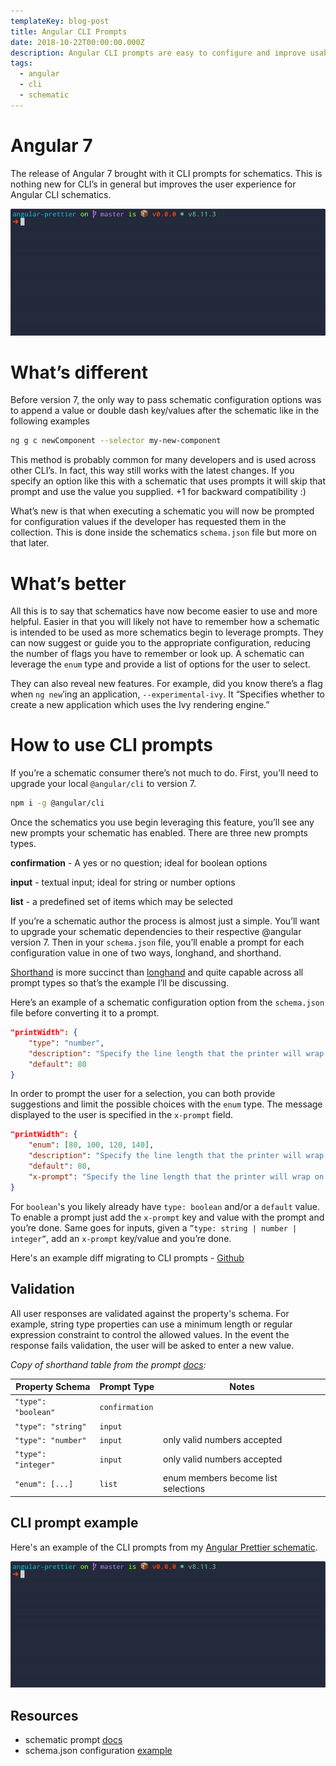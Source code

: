 ```yaml
---
templateKey: blog-post
title: Angular CLI Prompts
date: 2018-10-22T00:00:00.000Z
description: Angular CLI prompts are easy to configure and improve usability and validation
tags:
  - angular
  - cli
  - schematic
---
```


# Angular 7

The release of Angular 7 brought with it CLI prompts for schematics. This is nothing new for CLI’s in general but improves the user experience for Angular CLI schematics.

![prettier-schematic](../../img/blog/2018-10-22-angular-cli-prompts/prettier-schematic-cli.gif)

# What’s different

Before version 7, the only way to pass schematic configuration options was to append a value or double dash key/values after the schematic like in the following examples

```bash
ng g c newComponent --selector my-new-component
```

This method is probably common for many developers and is used across other CLI’s. In fact, this way still works with the latest changes. If you specify an option like this with a schematic that uses prompts it will skip that prompt and use the value you supplied. +1 for backward compatibility :)

What’s new is that when executing a schematic you will now be prompted for configuration values if the developer has requested them in the collection. This is done inside the schematics `schema.json` file but more on that later.

# What’s better

All this is to say that schematics have now become easier to use and more helpful. Easier in that you will likely not have to remember how a schematic is intended to be used as more schematics begin to leverage prompts. They can now suggest or guide you to the appropriate configuration, reducing the number of flags you have to remember or look up. A schematic can leverage the `enum` type and provide a list of options for the user to select.

They can also reveal new features. For example, did you know there’s a flag when `ng new`’ing an application, `--experimental-ivy`. It “Specifies whether to create a new application which uses the Ivy rendering engine.”

# How to use CLI prompts

If you’re a schematic consumer there’s not much to do. First, you’ll need to upgrade your local `@angular/cli` to version 7.

```bash
npm i -g @angular/cli
```

Once the schematics you use begin leveraging this feature, you’ll see any new prompts your schematic has enabled. There are three new prompts types.

**confirmation** - A yes or no question; ideal for boolean options

**input** - textual input; ideal for string or number options

**list** - a predefined set of items which may be selected

If you’re a schematic author the process is almost just a simple. You’ll want to upgrade your schematic dependencies to their respective @angular version 7. Then in your `schema.json` file, you’ll enable a prompt for each configuration value in one of two ways, longhand, and shorthand.

[Shorthand](https://github.com/angular/angular-cli/blob/fb4e8187824fe66e50b42c16f95458e82b4787a8/docs/specifications/schematic-prompts.md#shorthand-form) is more succinct than [longhand](https://github.com/angular/angular-cli/blob/fb4e8187824fe66e50b42c16f95458e82b4787a8/docs/specifications/schematic-prompts.md#longhand-form) and quite capable across all prompt types so that’s the example I’ll be discussing.

Here’s an example of a schematic configuration option from the `schema.json` file before converting it to a prompt.

```json
"printWidth": {
    "type": "number",
    "description": "Specify the line length that the printer will wrap on.",
    "default": 80
}
```

In order to prompt the user for a selection, you can both provide suggestions and limit the possible choices with the `enum` type. The message displayed to the user is specified in the `x-prompt` field.

```json
"printWidth": {
    "enum": [80, 100, 120, 140],
    "description": "Specify the line length that the printer will wrap on.",
    "default": 80,
    "x-prompt": "Specify the line length that the printer will wrap on (default: 80)"
}
```

For `boolean`'s you likely already have `type: boolean` and/or a `default` value. To enable a prompt just add the `x-prompt` key and value with the prompt and you’re done. Same goes for inputs, given a `”type: string | number | integer”`, add an `x-prompt` key/value and you’re done.

Here's an example diff migrating to CLI prompts - [Github](https://github.com/schuchard/prettier-schematic/commit/c9264171fd71e3adc9a83508ad06f3ca1a506c3c?diff=split)

## Validation

All user responses are validated against the property's schema. For example, string type properties can use a minimum length or regular expression constraint to control the allowed values. In the event the response fails validation, the user will be asked to enter a new value.

*Copy of shorthand table from the prompt [docs](https://github.com/angular/angular-cli/blob/fb4e8187824fe66e50b42c16f95458e82b4787a8/docs/specifications/schematic-prompts.md):*

| Property Schema  | Prompt Type | Notes |
| - | - | - |
| `"type": "boolean"` | `confirmation`  |   |
| `"type": "string"`  | `input`  |   |
| `"type": "number"`  | `input` | only valid numbers accepted  |
| `"type": "integer"` | `input` | only valid numbers accepted  |
| `"enum": [...]` | `list` | enum members become list selections

## CLI prompt example

Here's an example of the CLI prompts from my [Angular Prettier schematic](https://github.com/schuchard/prettier-schematic).

![prettier-schematic](../../img/blog/2018-10-22-angular-cli-prompts/prettier-schematic-cli.gif)

## Resources

- schematic prompt [docs](https://github.com/angular/angular-cli/blob/fb4e8187824fe66e50b42c16f95458e82b4787a8/docs/specifications/schematic-prompts.md)
- schema.json configuration [example](https://github.com/schuchard/prettier-schematic/blob/master/src/prettier/schema.json)